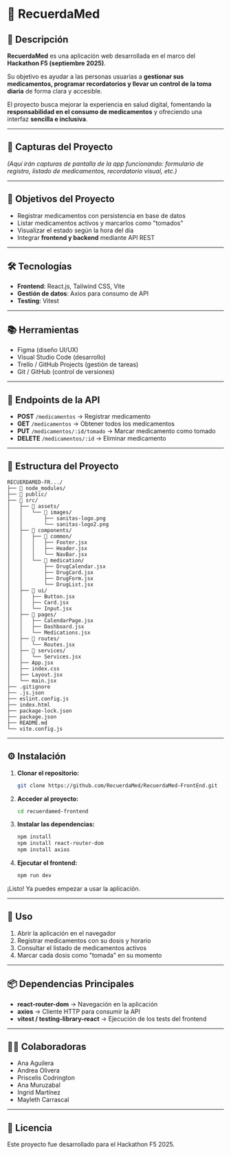 # 📌 RecuerdaMed

## 📝 Descripción

**RecuerdaMed** es una aplicación web desarrollada en el marco del **Hackathon F5 (septiembre 2025)**.  

Su objetivo es ayudar a las personas usuarias a **gestionar sus medicamentos, programar recordatorios y llevar un control de la toma diaria** de forma clara y accesible.

El proyecto busca mejorar la experiencia en salud digital, fomentando la **responsabilidad en el consumo de medicamentos** y ofreciendo una interfaz **sencilla e inclusiva**.

---

## 📸 Capturas del Proyecto

*(Aquí irán capturas de pantalla de la app funcionando: formulario de registro, listado de medicamentos, recordatorio visual, etc.)*

---

## 🎯 Objetivos del Proyecto

- Registrar medicamentos con persistencia en base de datos
- Listar medicamentos activos y marcarlos como "tomados"
- Visualizar el estado según la hora del día
- Integrar **frontend y backend** mediante API REST

---

## 🛠️ Tecnologías

- **Frontend**: React.js, Tailwind CSS, Vite
- **Gestión de datos**: Axios para consumo de API
- **Testing**: Vitest

---

## 📚 Herramientas

- Figma (diseño UI/UX)
- Visual Studio Code (desarrollo)
- Trello / GitHub Projects (gestión de tareas)
- Git / GitHub (control de versiones)

---

## 🔗 Endpoints de la API

- **POST** `/medicamentos` → Registrar medicamento
- **GET** `/medicamentos` → Obtener todos los medicamentos
- **PUT** `/medicamentos/:id/tomado` → Marcar medicamento como tomado
- **DELETE** `/medicamentos/:id` → Eliminar medicamento

---

## 📁 Estructura del Proyecto

```
RECUERDAMED-FR.../
├── 📁 node_modules/
├── 📁 public/
├── 📁 src/
│   ├── 📁 assets/
│   │   └── 📁 images/
│   │       ├── sanitas-logo.png
│   │       └── sanitas-logo2.png
│   ├── 📁 components/
│   │   ├── 📁 common/
│   │   │   ├── Footer.jsx
│   │   │   ├── Header.jsx
│   │   │   └── NavBar.jsx
│   │   └── 📁 medication/
│   │       ├── DrugCalendar.jsx
│   │       ├── DrugCard.jsx
│   │       ├── DrugForm.jsx
│   │       └── DrugList.jsx
│   ├── 📁 ui/
│   │   ├── Button.jsx
│   │   ├── Card.jsx
│   │   └── Input.jsx
│   ├── 📁 pages/
│   │   ├── CalendarPage.jsx
│   │   ├── Dashboard.jsx
│   │   └── Medications.jsx
│   ├── 📁 routes/
│   │   └── Routes.jsx
│   ├── 📁 services/
│   │   └── Services.jsx
│   ├── App.jsx
│   ├── index.css
│   ├── Layout.jsx
│   └── main.jsx
├── .gitignore
├── .js.json
├── eslint.config.js
├── index.html
├── package-lock.json
├── package.json
├── README.md
└── vite.config.js
```

---

## ⚙️ Instalación

1. **Clonar el repositorio:**
   ```bash
   git clone https://github.com/RecuerdaMed/RecuerdaMed-FrontEnd.git
   ```

2. **Acceder al proyecto:**
   ```bash
   cd recuerdamed-frontend
   ```

3. **Instalar las dependencias:**
   ```bash
   npm install
   npm install react-router-dom
   npm install axios
   ```

4. **Ejecutar el frontend:**
   ```bash
   npm run dev
   ```

¡Listo! Ya puedes empezar a usar la aplicación.

---

## 🚀 Uso

1. Abrir la aplicación en el navegador
2. Registrar medicamentos con su dosis y horario
3. Consultar el listado de medicamentos activos
4. Marcar cada dosis como "tomada" en su momento

---

## 📦 Dependencias Principales

- **react-router-dom** → Navegación en la aplicación
- **axios** → Cliente HTTP para consumir la API
- **vitest / testing-library-react** → Ejecución de los tests del frontend

---

## 👩‍💻 Colaboradoras

- Ana Aguilera
- Andrea Olivera
- Priscelis Codrington
- Ana Muruzabal
- Ingrid Martínez
- Mayleth Carrascal

---

## 📄 Licencia

Este proyecto fue desarrollado para el Hackathon F5 2025.



